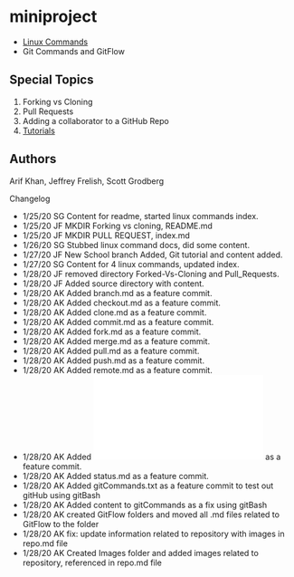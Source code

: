 # miniproject

* [Linux Commands](/linux/index.md)
* Git Commands and GitFlow

## Special Topics
1. Forking vs Cloning
2. Pull Requests
3. Adding a collaborator to a GitHub Repo
4. [Tutorials](Tutorials/Step-by-step.md)


## Authors
Arif Khan, Jeffrey Frelish, Scott Grodberg

Changelog
* 1/25/20 SG Content for readme, started linux commands index.
* 1/25/20 JF MKDIR Forking vs cloning, README.md
* 1/25/20 JF MKDIR PULL REQUEST, index.md
* 1/26/20 SG Stubbed linux command docs, did some content.
* 1/27/20 JF New School branch Added, Git tutorial and content added.
* 1/27/20 SG Content for 4 linux commands, updated index.
* 1/28/20 JF removed directory Forked-Vs-Cloning and Pull_Requests.
* 1/28/20 JF Added source directory with content.
* 1/28/20 AK Added branch.md as a feature commit.
* 1/28/20 AK Added checkout.md as a feature commit.
* 1/28/20 AK Added clone.md as a feature commit.
* 1/28/20 AK Added commit.md as a feature commit.
* 1/28/20 AK Added fork.md as a feature commit.
* 1/28/20 AK Added merge.md as a feature commit.
* 1/28/20 AK Added pull.md as a feature commit.
* 1/28/20 AK Added push.md as a feature commit.
* 1/28/20 AK Added remote.md as a feature commit.
* 1/28/20 AK Added ![repo.md](GitFlow/repo.md) as a feature commit.
* 1/28/20 AK Added status.md as a feature commit.
* 1/28/20 AK Added gitCommands.txt as a feature commit to test out gitHub using gitBash
* 1/28/20 AK Added content to gitCommands as a fix using gitBash
* 1/28/20 AK created GitFlow folders and moved all .md files related to GitFlow to the folder
* 1/28/20 AK fix: update information related to repository with images in repo.md file
* 1/28/20 AK Created Images folder and added images related to repository, referenced in repo.md file

